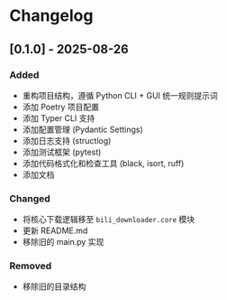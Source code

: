 # Changelog

## [0.1.0] - 2025-08-26

### Added

- 重构项目结构，遵循 Python CLI + GUI 统一规则提示词
- 添加 Poetry 项目配置
- 添加 Typer CLI 支持
- 添加配置管理 (Pydantic Settings)
- 添加日志支持 (structlog)
- 添加测试框架 (pytest)
- 添加代码格式化和检查工具 (black, isort, ruff)
- 添加文档

### Changed

- 将核心下载逻辑移至 `bili_downloader.core` 模块
- 更新 README.md
- 移除旧的 main.py 实现

### Removed

- 移除旧的目录结构